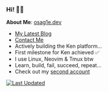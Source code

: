 ### Hi! 👋🏾 

**About Me**: [osag1e.dev](https://osag1e.dev/)
- [My Latest Blog](https://osag1e.dev/posts)
- [Contact Me](https://contact.osag1e.dev/)
- Actively building the Ken platform...
- First milestone for Ken achieved ✅
- I use Linux, Neovim & Tmux btw
- Learn, build, fail, succeed, repeat...
- Check out my [second account](https://github.com/kin8tic)

[![Last Updated](https://img.shields.io/badge/Last%20Updated-December%2031%2C%202024-brightgreen)](https://github.com/osag1e/osag1e/)

